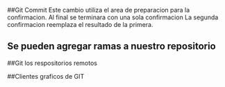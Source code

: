 ##Git Commit
Este cambio utiliza el area de preparacion para la confirmacion. Al final se terminara con una sola confirmacion
La segunda confirmacion reemplaza el resultado de la primera.

## Se pueden agregar ramas a nuestro repositorio

##Git los respositorios remotos

##Clientes graficos de GIT

